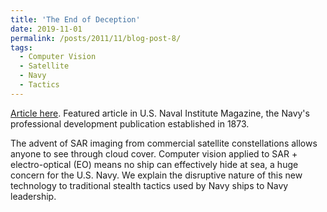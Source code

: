 ```yaml
---
title: 'The End of Deception'
date: 2019-11-01
permalink: /posts/2011/11/blog-post-8/
tags:
  - Computer Vision
  - Satellite
  - Navy
  - Tactics
---
```


[Article here](https://www.usni.org/magazines/proceedings/2019/november/end-deception). Featured article in U.S. Naval Institute Magazine, the Navy's professional development publication established in 1873.

The advent of SAR imaging from commercial satellite constellations allows anyone to see through cloud cover. Computer vision applied to SAR + electro-optical (EO) means no ship can effectively hide at sea, a huge concern for the U.S. Navy. We explain the disruptive nature of this new technology to traditional stealth tactics used by Navy ships to Navy leadership.